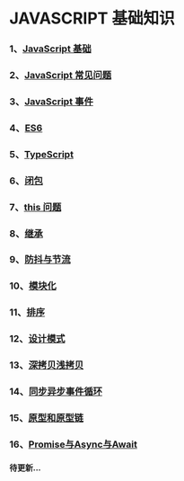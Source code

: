 # JAVASCRIPT 基础知识

### 1、[JavaScript 基础](/JAVASCRIPT/JavaScript基础)

### 2、[JavaScript 常见问题](/JAVASCRIPT/JavaScript常见问题)

### 3、[JavaScript 事件](/JAVASCRIPT/JavaScript事件)

### 4、[ES6](/JAVASCRIPT/ES6)

### 5、[TypeScript](/JAVASCRIPT/TypeScript)

### 6、[闭包](/JAVASCRIPT/闭包)

### 7、[this 问题](/JAVASCRIPT/this问题)

### 8、[继承](/JAVASCRIPT/继承)

### 9、[防抖与节流](/JAVASCRIPT/防抖与节流)

### 10、[模块化](/JAVASCRIPT/模块化)

### 11、[排序](/JAVASCRIPT/排序)

### 12、[设计模式](/JAVASCRIPT/设计模式)

### 13、[深拷贝浅拷贝](/JAVASCRIPT/深拷贝浅拷贝)

### 14、[同步异步事件循环](/JAVASCRIPT/同步异步事件循环)

### 15、[原型和原型链](/JAVASCRIPT/原型和原型链)

### 16、[Promise与Async与Await](/JAVASCRIPT/Promise与Async与Await)

#### 待更新...
